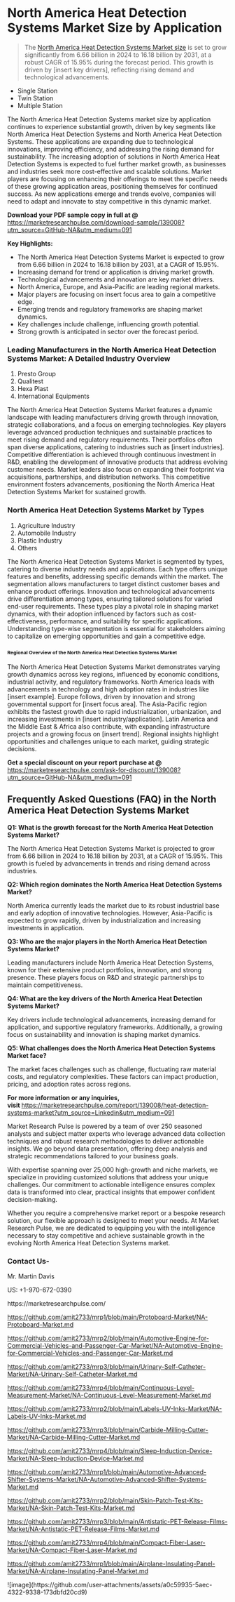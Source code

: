 <h1>North America Heat Detection Systems Market&nbsp;Size by Application</h1><blockquote><p>The <a href="https://marketresearchpulse.com/download-sample/139008?utm_source=GitHub-NA&amp;utm_medium=091">North America Heat Detection Systems Market size</a> is set to grow significantly from 6.66 billion in 2024 to 16.18 billion by 2031, at a robust CAGR of 15.95% during the forecast period. This growth is driven by [insert key drivers], reflecting rising demand and technological advancements.</p></blockquote><ul><li>Single Station<li> Twin Station<li> Multiple Station</li></ul><p>The North America Heat Detection Systems market size by application continues to experience substantial growth, driven by key segments like North America Heat Detection Systems and North America Heat Detection Systems. These applications are expanding due to technological innovations, improving efficiency, and addressing the rising demand for sustainability. The increasing adoption of solutions in North America Heat Detection Systems is expected to fuel further market growth, as businesses and industries seek more cost-effective and scalable solutions. Market players are focusing on enhancing their offerings to meet the specific needs of these growing application areas, positioning themselves for continued success. As new applications emerge and trends evolve, companies will need to adapt and innovate to stay competitive in this dynamic market.</p><p><strong>Download your PDF sample copy in full at @ </strong><a href="https://marketresearchpulse.com/download-sample/139008?utm_source=GitHub-NA&amp;utm_medium=091">https://marketresearchpulse.com/download-sample/139008?utm_source=GitHub-NA&amp;utm_medium=091</a></p><p><strong>Key Highlights: </strong></p><ul><li>The North America Heat Detection Systems Market is expected to grow from 6.66 billion in 2024 to 16.18 billion by 2031, at a CAGR of 15.95%.</li><li>Increasing demand for trend or application is driving market growth.</li><li>Technological advancements and innovation are key market drivers.</li><li>North America, Europe, and Asia-Pacific are leading regional markets.</li><li>Major players are focusing on insert focus area to gain a competitive edge.</li><li>Emerging trends and regulatory frameworks are shaping market dynamics.</li><li>Key challenges include challenge, influencing growth potential.</li><li>Strong growth is anticipated in sector over the forecast period.</li></ul><h3>Leading Manufacturers in the North America Heat Detection Systems Market: A Detailed Industry Overview</h3><ol><li>Presto Group</li><li>Qualitest</li><li>Hexa Plast</li><li>International Equipments</li></ol><div class="flex max-w-full flex-col flex-grow"><div class="min-h-8 text-message flex w-full flex-col items-end gap-2 whitespace-normal break-words [.text-message+&amp;]:mt-5" dir="auto" data-message-author-role="assistant" data-message-id="fd8432e4-4910-450d-b182-61b7bfb0a01f" data-message-model-slug="gpt-4o"><div class="flex w-full flex-col gap-1 empty:hidden first:pt-[3px]"><div class="markdown prose w-full break-words dark:prose-invert light"><p>The North America Heat Detection Systems Market features a dynamic landscape with leading manufacturers driving growth through innovation, strategic collaborations, and a focus on emerging technologies. Key players leverage advanced production techniques and sustainable practices to meet rising demand and regulatory requirements. Their portfolios often span diverse applications, catering to industries such as [insert industries]. Competitive differentiation is achieved through continuous investment in R&amp;D, enabling the development of innovative products that address evolving customer needs. Market leaders also focus on expanding their footprint via acquisitions, partnerships, and distribution networks. This competitive environment fosters advancements, positioning the North America Heat Detection Systems Market for sustained growth.</p></div></div></div></div><h3>North America Heat Detection Systems Market by Types</h3><ol><li>Agriculture Industry<li> Automobile Industry<li> Plastic Industry<li> Others</li></ol><div class="flex max-w-full flex-col flex-grow"><div class="min-h-8 text-message flex w-full flex-col items-end gap-2 whitespace-normal break-words [.text-message+&amp;]:mt-5" dir="auto" data-message-author-role="assistant" data-message-id="084470be-0bb7-4664-bddf-5156b4f41249" data-message-model-slug="gpt-4o-mini"><div class="flex w-full flex-col gap-1 empty:hidden first:pt-[3px]"><div class="markdown prose w-full break-words dark:prose-invert light"><p>The North America Heat Detection Systems Market is segmented by types, catering to diverse industry needs and applications. Each type offers unique features and benefits, addressing specific demands within the market. The segmentation allows manufacturers to target distinct customer bases and enhance product offerings. Innovation and technological advancements drive differentiation among types, ensuring tailored solutions for varied end-user requirements. These types play a pivotal role in shaping market dynamics, with their adoption influenced by factors such as cost-effectiveness, performance, and suitability for specific applications. Understanding type-wise segmentation is essential for stakeholders aiming to capitalize on emerging opportunities and gain a competitive edge.</p></div></div></div></div><h3><span style="font-size: 11px;">Regional Overview of the North America Heat Detection Systems Market</span></h3><div class="flex max-w-full flex-col flex-grow"><div class="min-h-8 text-message flex w-full flex-col items-end gap-2 whitespace-normal break-words [.text-message+&amp;]:mt-5" dir="auto" data-message-author-role="assistant" data-message-id="e9038762-ce64-4e30-91c9-9bd413514231" data-message-model-slug="gpt-4o-mini"><div class="flex w-full flex-col gap-1 empty:hidden first:pt-[3px]"><div class="markdown prose w-full break-words dark:prose-invert light"><p>The North America Heat Detection Systems Market demonstrates varying growth dynamics across key regions, influenced by economic conditions, industrial activity, and regulatory frameworks. North America leads with advancements in technology and high adoption rates in industries like [insert example]. Europe follows, driven by innovation and strong governmental support for [insert focus area]. The Asia-Pacific region exhibits the fastest growth due to rapid industrialization, urbanization, and increasing investments in [insert industry/application]. Latin America and the Middle East &amp; Africa also contribute, with expanding infrastructure projects and a growing focus on [insert trend]. Regional insights highlight opportunities and challenges unique to each market, guiding strategic decisions.</p></div></div></div></div><p><strong>Get a special discount on your report purchase at @ </strong><a href="https://marketresearchpulse.com/ask-for-discount/139008?utm_source=GitHub-NA&amp;utm_medium=091">https://marketresearchpulse.com/ask-for-discount/139008?utm_source=GitHub-NA&amp;utm_medium=091</a></p><h2>Frequently Asked Questions (FAQ) in the North America Heat Detection Systems Market</h2><p><strong>Q1: What is the growth forecast for the North America Heat Detection Systems Market?</strong></p><p>The North America Heat Detection Systems Market is projected to grow from 6.66 billion in 2024 to 16.18 billion by 2031, at a CAGR of 15.95%. This growth is fueled by advancements in trends and rising demand across industries.</p><p><strong>Q2: Which region dominates the North America Heat Detection Systems Market?</strong></p><p>North America currently leads the market due to its robust industrial base and early adoption of innovative technologies. However, Asia-Pacific is expected to grow rapidly, driven by industrialization and increasing investments in application.</p><p><strong>Q3: Who are the major players in the North America Heat Detection Systems Market?</strong></p><p>Leading manufacturers include North America Heat Detection Systems, known for their extensive product portfolios, innovation, and strong presence. These players focus on R&amp;D and strategic partnerships to maintain competitiveness.</p><p><strong>Q4: What are the key drivers of the North America Heat Detection Systems Market?</strong></p><p>Key drivers include technological advancements, increasing demand for application, and supportive regulatory frameworks. Additionally, a growing focus on sustainability and innovation is shaping market dynamics.</p><p><strong>Q5: What challenges does the North America Heat Detection Systems Market face?</strong></p><p>The market faces challenges such as challenge, fluctuating raw material costs, and regulatory complexities. These factors can impact production, pricing, and adoption rates across regions.</p><p><strong>For more information or any inquiries, visit&nbsp;</strong><a href="https://marketresearchpulse.com/report/139008/heat-detection-systems-market?utm_source=Linkedin&utm_medium=091">https://marketresearchpulse.com/report/139008/heat-detection-systems-market?utm_source=Linkedin&utm_medium=091</a></p><p>Market Research Pulse is powered by a team of over 250 seasoned analysts and subject matter experts who leverage advanced data collection techniques and robust research methodologies to deliver actionable insights. We go beyond data presentation, offering deep analysis and strategic recommendations tailored to your business goals.</p><p>With expertise spanning over 25,000 high-growth and niche markets, we specialize in providing customized solutions that address your unique challenges. Our commitment to actionable intelligence ensures complex data is transformed into clear, practical insights that empower confident decision-making.</p><p>Whether you require a comprehensive market report or a bespoke research solution, our flexible approach is designed to meet your needs. At Market Research Pulse, we are dedicated to equipping you with the intelligence necessary to stay competitive and achieve sustainable growth in the evolving North America Heat Detection Systems market.</p><h3><strong>Contact Us-</strong></h3><p>Mr. Martin Davis</p><p>US: +1-970-672-0390</p><p>https://marketresearchpulse.com/</p><p><a href="https://github.com/amit2733/mrp1/blob/main/Protoboard-Market/NA-Protoboard-Market.md">https://github.com/amit2733/mrp1/blob/main/Protoboard-Market/NA-Protoboard-Market.md</a></p><p><a href="https://github.com/amit2733/mrp2/blob/main/Automotive-Engine-for-Commercial-Vehicles-and-Passenger-Car-Market/NA-Automotive-Engine-for-Commercial-Vehicles-and-Passenger-Car-Market.md">https://github.com/amit2733/mrp2/blob/main/Automotive-Engine-for-Commercial-Vehicles-and-Passenger-Car-Market/NA-Automotive-Engine-for-Commercial-Vehicles-and-Passenger-Car-Market.md</a></p><p><a href="https://github.com/amit2733/mrp3/blob/main/Urinary-Self-Catheter-Market/NA-Urinary-Self-Catheter-Market.md">https://github.com/amit2733/mrp3/blob/main/Urinary-Self-Catheter-Market/NA-Urinary-Self-Catheter-Market.md</a></p><p><a href="https://github.com/amit2733/mrp4/blob/main/Continuous-Level-Measurement-Market/NA-Continuous-Level-Measurement-Market.md">https://github.com/amit2733/mrp4/blob/main/Continuous-Level-Measurement-Market/NA-Continuous-Level-Measurement-Market.md</a></p><p><a href="https://github.com/amit2733/mrp2/blob/main/Labels-UV-Inks-Market/NA-Labels-UV-Inks-Market.md">https://github.com/amit2733/mrp2/blob/main/Labels-UV-Inks-Market/NA-Labels-UV-Inks-Market.md</a></p><p><a href="https://github.com/amit2733/mrp3/blob/main/Carbide-Milling-Cutter-Market/NA-Carbide-Milling-Cutter-Market.md">https://github.com/amit2733/mrp3/blob/main/Carbide-Milling-Cutter-Market/NA-Carbide-Milling-Cutter-Market.md</a></p><p><a href="https://github.com/amit2733/mrp4/blob/main/Sleep-Induction-Device-Market/NA-Sleep-Induction-Device-Market.md">https://github.com/amit2733/mrp4/blob/main/Sleep-Induction-Device-Market/NA-Sleep-Induction-Device-Market.md</a></p><p><a href="https://github.com/amit2733/mrp1/blob/main/Automotive-Advanced-Shifter-Systems-Market/NA-Automotive-Advanced-Shifter-Systems-Market.md">https://github.com/amit2733/mrp1/blob/main/Automotive-Advanced-Shifter-Systems-Market/NA-Automotive-Advanced-Shifter-Systems-Market.md</a></p><p><a href="https://github.com/amit2733/mrp2/blob/main/Skin-Patch-Test-Kits-Market/NA-Skin-Patch-Test-Kits-Market.md">https://github.com/amit2733/mrp2/blob/main/Skin-Patch-Test-Kits-Market/NA-Skin-Patch-Test-Kits-Market.md</a></p><p><a href="https://github.com/amit2733/mrp3/blob/main/Antistatic-PET-Release-Films-Market/NA-Antistatic-PET-Release-Films-Market.md">https://github.com/amit2733/mrp3/blob/main/Antistatic-PET-Release-Films-Market/NA-Antistatic-PET-Release-Films-Market.md</a></p><p><a href="https://github.com/amit2733/mrp4/blob/main/Compact-Fiber-Laser-Market/NA-Compact-Fiber-Laser-Market.md">https://github.com/amit2733/mrp4/blob/main/Compact-Fiber-Laser-Market/NA-Compact-Fiber-Laser-Market.md</a></p><p><a href="https://github.com/amit2733/mrp1/blob/main/Airplane-Insulating-Panel-Market/NA-Airplane-Insulating-Panel-Market.md">https://github.com/amit2733/mrp1/blob/main/Airplane-Insulating-Panel-Market/NA-Airplane-Insulating-Panel-Market.md</a></p>
![image](https://github.com/user-attachments/assets/a0c59935-5aec-4322-9338-173dbfd20cd9)
